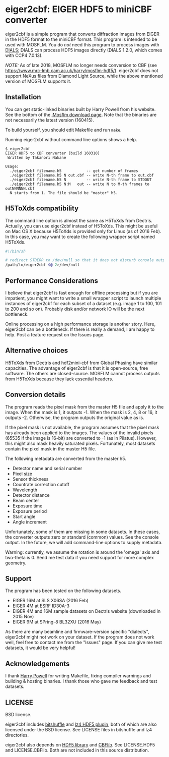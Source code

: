 eiger2cbf: EIGER HDF5 to miniCBF converter
==========================================

eiger2cbf is a simple program that converts diffraction images from
EIGER in the HDF5 format to the miniCBF format. This program is intended
to be used with MOSFLM. You do *not* need this program to process images
with [DIALS](http://dials.diamond.ac.uk/); DIALS can process HDF5 images 
directly (DIALS 1.2.0, which comes with CCP4 7.0.13).

*NOTE:* As of late 2018, MOSFLM no longer needs conversion to CBF (see https://www.mrc-lmb.cam.ac.uk/harry/mosflm-hdf5/).
eiger2cbf does not support NeXus files from Diamond Light Source, while the above mentioned version of MOSFLM supports it.

Installation
------------

You can get static-linked binaries built by Harry Powell from his website.
See the bottom of the
[iMosflm download page](http://www.mrc-lmb.cam.ac.uk/harry/imosflm/ver721/downloads.html#Eiger2CBF).
Note that the binaries are not necessarily the latest version (160415).

To build yourself, you should edit Makefile and run `make`.

Running eiger2cbf without command line options shows a help.

```
$ eiger2cbf
EIGER HDF5 to CBF converter (build 160310)
 Written by Takanori Nakane

Usage:
  ./eiger2cbf filename.h5           -- get number of frames
  ./eiger2cbf filename.h5 N out.cbf -- write N-th frame to out.cbf
  ./eiger2cbf filename.h5 N         -- write N-th frame to STDOUT
  ./eiger2cbf filename.h5 N:M   out -- write N to M-th frames to outNNNNNN.cbf
  N starts from 1. The file should be "master" h5.
```

H5ToXds compatibility
---------------------

The command line option is almost the same as H5ToXds from
Dectris. Actually, you can use eiger2cbf instead of H5ToXds. This
might be useful on Mac OS X because H5ToXds is provided only for Linux
(as of 2016 Feb). In this case, you may want to create the following
wrapper script named H5ToXds.

```bash
#!/bin/sh

# redirect STDERR to /dev/null so that it does not disturb console outputs from other programs.
/path/to/eiger2cbf $@ 2>/dev/null
```

Performance Considerations
---------------------------

I believe that eiger2cbf is fast enough for offline processing but if
you are impatient, you might want to write a small wrapper script to
launch multiple instances of eiger2cbf for each subset of a dataset
(e.g. image 1 to 100, 101 to 200 and so on). Probably disk and/or
network IO will be the next bottleneck.

Online processing on a high performance storage is another story.
Here, eiger2cbf can be a bottleneck. If there is really a demand,
I am happy to help. Post a feature request on the Issues page.

Alternative choices
-------------------

H5ToXds from Dectris and hdf2mini-cbf from Global Phasing have similar
capacities. The advantage of eiger2cbf is that it is open-source, free
software. The others are closed-source. MOSFLM cannot process outputs
from H5ToXds because they lack essential headers.

Conversion details
------------------

The program reads the pixel mask from the master H5 file and apply it to
the image. When the mask is 1, it outputs -1. When the mask is 2, 4, 8 or 16,
it outputs -2. Otherwise, the program outputs the original value as is.

If the pixel mask is not available, the program assumes that the pixel mask
has already been applied to the images. The values of the invalid pixels
(65535 if the image is 16-bit) are converted to -1 (as in Pilatus).
However, this might also mask heavily saturated pixels. Fortunately,
most datasets contain the pixel mask in the master H5 file.

The following metadata are converted from the master h5.

-   Detector name and serial number
-   Pixel size
-   Sensor thickness
-   Countrate correction cutoff
-   Wavelength
-   Detector distance
-   Beam center
-   Exposure time
-   Exposure period
-   Start angle
-   Angle increment

Unfortunately, some of them are missing in some datasets. In these cases, 
the converter outputs zero or standard (common) values. See the console output.
In the future, we will add command-line options to supply metadata.

Warning: currently, we assume the rotation is around the 'omega' axis and
two-theta is 0. Send me test data if you need support for more complex geometry.

Support
-------

The program has been tested on the following datasets.

-   EIGER 16M at SLS X06SA (2016 Feb)
-   EIGER 4M at ESRF ID30A-3
-   EIGER 4M and 16M sample datasets on Dectris website (downloaded in 2015 Nov)
-   EIGER 9M at SPring-8 BL32XU (2016 May)

As there are many beamline and firmware-version specific
"dialects", eiger2cbf might not work on your dataset.
If the program does not work well, feel free to contact me
from the "Issues" page. If you can give me test datasets, it 
would be very helpful!

Acknowledgements
----------------

I thank [Harry Powell](http://www.mrc-lmb.cam.ac.uk/harry/) for writing Makefile,
fixing compiler warnings and building & hosting binaries. 
I thank those who gave me feedback and test datasets.

LICENSE
-------

BSD license. 

eiger2cbf includes [bitshuffle](https://github.com/kiyo-masui/bitshuffle) and 
[lz4 HDF5 plugin](https://github.com/dectris/HDF5Plugin), both of which are also
licensed under the BSD license. See LICENSE files in bitshuffle and lz4
directories.

eiger2cbf also depends on [HDF5 library](https://www.hdfgroup.org/HDF5/) and 
[CBFlib](http://www.bernstein-plus-sons.com/software/CBF/). 
See LICENSE.HDF5 and LICENSE.CBFlib. Both are not included in this source distribution.
